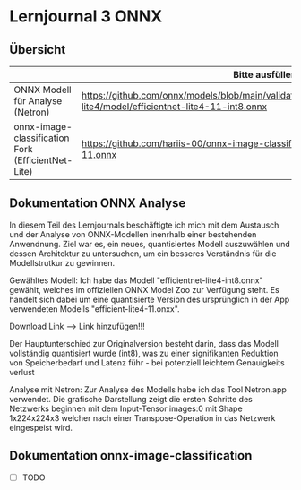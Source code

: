 ﻿# Lernjournal 3 ONNX

## Übersicht

| | Bitte ausfüllen |
| -------- | ------- |
| ONNX Modell für Analyse (Netron) | https://github.com/onnx/models/blob/main/validated/vision/classification/efficientnet-lite4/model/efficientnet-lite4-11-int8.onnx |
| onnx-image-classification Fork (EfficientNet-Lite) | https://github.com/hariis-00/onnx-image-classification/blob/main/efficientnet-lite4-11.onnx |

## Dokumentation ONNX Analyse

In diesem Teil des Lernjournals beschäftigte ich mich mit dem Austausch und der Analyse von ONNX-Modellen inenrhalb einer bestehenden Anwendnung. Ziel war es, ein neues, quantisiertes Modell auszuwählen und dessen Architektur zu untersuchen, um ein besseres Verständnis für die Modellstrutkur zu gewinnen.

Gewähltes Modell:
Ich habe das Modell "efficientnet-lite4-int8.onnx" gewählt, welches im offiziellen ONNX Model Zoo zur Verfügung steht. Es handelt sich dabei um eine quantisierte Version des ursprünglich in der App verwendeten Modells "efficient-lite4-11.onxx". 

Download Link
--> Link hinzufügen!!!

Der Hauptunterschied zur Originalversion besteht darin, dass das Modell vollständig quantisiert wurde (int8), was zu einer signifikanten Reduktion von Speicherbedarf und Latenz führ - bei potenziell leichtem Genauigkeits verlust

Analyse mit Netron:
Zur Analyse des Modells habe ich das Tool Netron.app verwendet. Die grafische Darstellung zeigt die ersten Schritte des Netzwerks beginnen mit dem Input-Tensor images:0 mit Shape 1x224x224x3 welcher nach einer Transpose-Operation in das Netzwerk eingespeist wird.



## Dokumentation onnx-image-classification

* [ ] TODO

